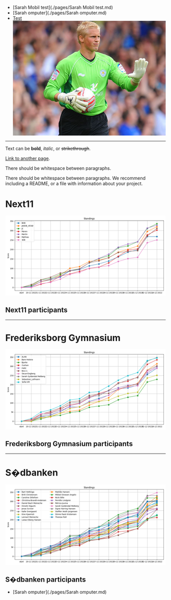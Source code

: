 - [Sarah Mobil test](./pages/Sarah Mobil test.md)
- [Sarah omputer](./pages/Sarah omputer.md)
- [Test](./pages/Test.md)
![Kasper](https://github.com/ChristianBangGribsvad/em_spillet.github.io/blob/master/assets/images/Kasper-Schmeichel-Leicester-City.jpg?raw=true)

-------------------------------

Text can be **bold**, _italic_, or ~~strikethrough~~.

[Link to another page](./another-page.html).

There should be whitespace between paragraphs.

There should be whitespace between paragraphs. We recommend including a README, or a file with information about your project.

# Next11

![next11](https://github.com/ChristianBangGribsvad/em_spillet.github.io/blob/master/assets/images/lines_NEXT11.png?raw=true)

## Next11 participants
-----------

# Frederiksborg Gymnasium

![friends](https://github.com/ChristianBangGribsvad/em_spillet.github.io/blob/master/assets/images/lines_GYM.png?raw=true)

## Frederiksborg Gymnasium participants
-----------

# S�dbanken

![s�dbanken](https://github.com/ChristianBangGribsvad/em_spillet.github.io/blob/master/assets/images/lines_ESB.png?raw=true)

## S�dbanken participants
- [Sarah omputer](./pages/Sarah omputer.md)

